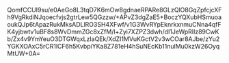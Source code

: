QomfCCUI9su/e0AeGo8L3tqD7K6mOw8gdnaeRPARe8GLzQlO8GqZpfcjcXFh9VgRkdiNJqoecfvjs2gtrLew5QGzzw/+APvZ3dgZaE5+BoczYQXubHSmuoaoukQJp6tApazRukMksADLlRO3SH4XFwf/v1G3WvRYpEknrkxnmuCNna4qfFK4yjbwtv1uBF8s8WvDmmZGc8xZfM/l+Zyi7XZPZ3dwh/dI1JeWpRlIz89CwKb/Zx4v9YmYeuO3DTGWqxLzIaQEk/XdZI1MVuKGctV2v3wCOar8AJbe/zYu2YGKXOAxC5rCR1lCF6h5KvbpiYKa8Z781eH4hSuNEcKb11nulMu0kzW26OyqMtUW+0A=
